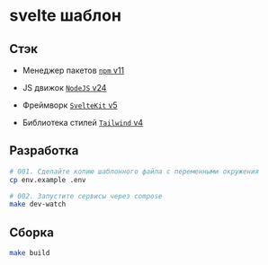 # svelte шаблон

## Стэк

- Менеджер пакетов [`npm` v11](https://docs.npmjs.com)
- JS движок [`NodeJS` v24](https://nodejs.org/docs/latest/api/)

- Фреймворк [`SvelteKit` v5](https://svelte.dev/docs/kit/introduction)
- Библиотека стилей [`Tailwind` v4](https://tailwindcss.com/docs/installation/using-vite)

## Разработка

```sh
# 001. Сделайте копию шаблонного файла с переменными окружения
cp env.example .env

# 002. Запустите сервисы через compose
make dev-watch
```

## Сборка

```sh
make build
```
